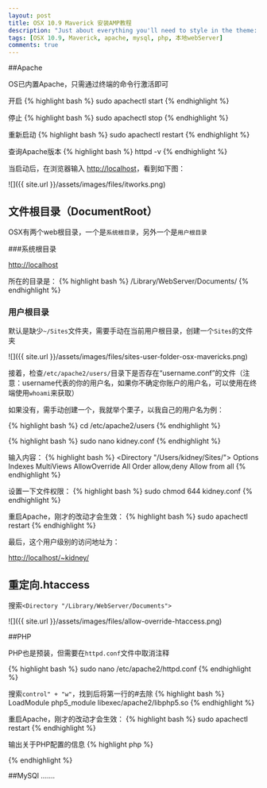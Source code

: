 ```yaml
---
layout: post
title: OSX 10.9 Maverick 安装AMP教程
description: "Just about everything you'll need to style in the theme: headings, paragraphs, blockquotes, tables, code blocks, and more."
tags: [OSX 10.9, Maverick, apache, mysql, php, 本地webServer]
comments: true
---
```


##Apache

OS已内置Apache，只需通过终端的命令行激活即可

开启
{% highlight bash %}
sudo apachectl start
{% endhighlight %}

停止
{% highlight bash %}
sudo apachectl stop
{% endhighlight %}

重新启动
{% highlight bash %}
sudo apachectl restart
{% endhighlight %}

查询Apache版本
{% highlight bash %}
httpd -v
{% endhighlight %}

当启动后，在浏览器输入 [http://localhost](http://localhost/)，看到如下图：

![]({{ site.url }}/assets/images/files/itworks.png)



## 文件根目录（DocumentRoot）

OSX有两个web根目录，一个是`系统根目录`，另外一个是`用户根目录`

###系统根目录

[http://localhost](http://localhost/)

所在的目录是：
{% highlight bash %}
/Library/WebServer/Documents/
{% endhighlight %}


### 用户根目录
默认是缺少`~/Sites`文件夹，需要手动在当前用户根目录，创建一个`Sites`的文件夹

![]({{ site.url }}/assets/images/files/sites-user-folder-osx-mavericks.png)



接着，检查`/etc/apache2/users/`目录下是否存在“username.conf”的文件（注意：username代表的你的用户名，如果你不确定你账户的用户名，可以使用在终端使用`whoami`来获取）

如果没有，需手动创建一个，我就举个栗子，以我自己的用户名为例：

{% highlight bash %}
cd /etc/apache2/users
{% endhighlight %}

{% highlight bash %}
sudo nano kidney.conf
{% endhighlight %}

输入内容：
{% highlight bash %}
<Directory "/Users/kidney/Sites/">
Options Indexes MultiViews
AllowOverride All
Order allow,deny
Allow from all
</Directory>
{% endhighlight %}


设置一下文件权限：
{% highlight bash %}
sudo chmod 644 kidney.conf
{% endhighlight %}

重启Apache，刚才的改动才会生效：
{% highlight bash %}
sudo apachectl restart
{% endhighlight %}

最后，这个用户级别的访问地址为：

[http://localhost/~kidney/](http://localhost/~kidney/)


## 重定向.htaccess

搜索`<Directory "/Library/WebServer/Documents">`

![]({{ site.url }}/assets/images/files/allow-override-htaccess.png)


##PHP

PHP也是预装，但需要在`httpd.conf`文件中取消注释

{% highlight bash %}
sudo nano /etc/apache2/httpd.conf
{% endhighlight %}

搜索`control" + "w"`，找到后将第一行的#去除
{% highlight bash %}
LoadModule php5_module libexec/apache2/libphp5.so
{% endhighlight %}

重启Apache，刚才的改动才会生效：
{% highlight bash %}
sudo apachectl restart
{% endhighlight %}


输出关于PHP配置的信息
{% highlight php %}
 <?php phpinfo(); ?>
{% endhighlight %}

##MySQl
.......